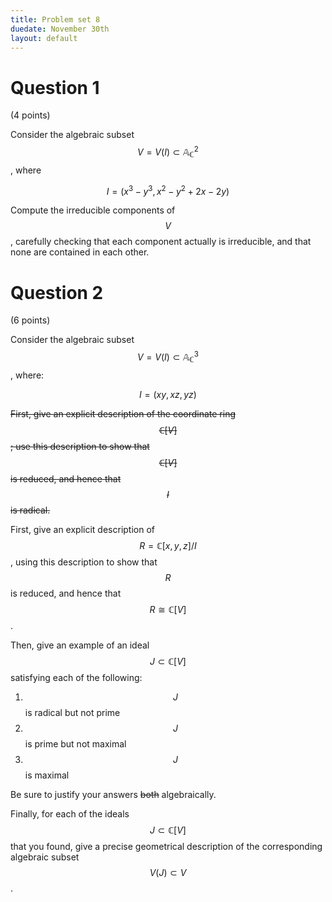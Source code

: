 ```yaml
---
title: Problem set 8
duedate: November 30th
layout: default
---
```


Question 1
====
(4 points)

Consider the algebraic subset $$V=V(I)\subset \mathbb{A}_{\mathbb{C}}^2$$, where

$$I=(x^3-y^3, x^2-y^2+2x-2y)$$

Compute the irreducible components of $$V$$, carefully checking that each component actually is irreducible, and that none are contained in each other.

Question 2
====
(6 points)


Consider the algebraic subset $$V=V(I)\subset \mathbb{A}_{\mathbb{C}}^3$$, where:

$$I=(xy,xz,yz)$$

~~First, give an explicit description of the coordinate ring $$\mathbb{C}[V]$$; use this description to show that $$\mathbb{C}[V]$$ is reduced, and hence that $$I$$ is radical.~~

First, give an explicit description of $$R=\mathbb{C}[x,y,z]/I$$, using this description to show that $$R$$ is reduced, and hence that $$R\cong \mathbb{C}[V]$$.

Then, give an example of an ideal $$J\subset\mathbb{C}[V]$$ satisfying each of the following:

1. $$J$$ is radical but not prime
2. $$J$$ is prime but not maximal
3. $$J$$ is maximal

Be sure to justify your answers ~~both~~ algebraically.

Finally, for each of the ideals $$J\subset \mathbb{C}[V]$$ that you found, give a precise geometrical description of the corresponding algebraic subset $$V(J)\subset V$$.




